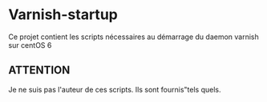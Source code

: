 # Varnish-startup

Ce projet contient les scripts nécessaires au démarrage du daemon varnish sur centOS 6

## ATTENTION

Je ne suis pas l'auteur de ces scripts. Ils sont fournis"tels quels.
